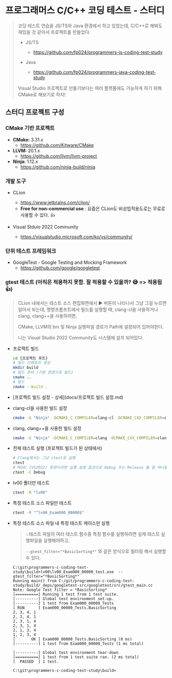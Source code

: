 # 프로그래머스 C/C++ 코딩 테스트 - 스터디

> 코딩 테스트 연습을 JS/TS와 Java 환경에서 하고 있었는데, C/C++로 해봐도 재밌을 것 같아서 프로젝트를 만들었다.
>
> * JS/TS
>   * https://github.com/fp024/programmers-js-coding-test-study
>
> * Java
>   * https://github.com/fp024/programmers-java-coding-test-study
>
>
> Visual Studio 프로젝트로 만들기보다는 여러 플렛폼에도 가능하게 하기 위해 CMake로 해보기로 하자!
>



## 스터디 프로젝트  구성

### CMake 기반 프로젝트

* **CMake:** 3.31.x
  * https://github.com/Kitware/CMake
* **LLVM:** 20.1.x
  * https://github.com/llvm/llvm-project
* **Ninja:** 1.12.x
  * https://github.com/ninja-build/ninja



### 개발 도구

* CLion
  * https://www.jetbrains.com/clion/
  * **Free for non-commercial use** : 요즘은 CLion도 비상업적용도로는 무료로 사용할 수 있다. 👍

* Visual Stduio 2022 Community
  * https://visualstudio.microsoft.com/ko/vs/community/



### 단위 테스트 프레임워크

* GoogleTest - Google Testing and Mocking Framework
  * https://github.com/google/googletest





### gtest 테스트 (아직은 적용하지 못함. 잘 적용할 수 있을까? 😅 => 적용됨 👍)

> CLion 내에서는 테스트 소스 편집화면에서  ▶️ 버튼이 나타나서 그냥 그걸 누르면 알아서 되는데,
> 명령프롬프트에서 빌드를 실행할 때, clang-cl을 사용하거나 clang, clang++을 사용하려면, 
>
> CMake, LLVM의 bin 및 Ninja 실행파일 경로가 Path에 설정되어 있어야한다.
>
> 나는 Visual Studio 2022 Community도 시스템에 설치 되어있다.

* 프로젝트 빌드

  ```sh
  cd {프로젝트 루트}
  # 빌드 디렉토리 생성
  mkdir build
  # 빌드 준비 (기본 환경으로 빌드)
  cmake .. 
  # 빌드
  cmake --build .
  ```
  
* [프로젝트 빌드 설정 - 상세](docs/프로젝트 빌드 설정.md)
  
* clang-cl을 사용한 빌드 설정
  
  ```sh
  cmake -G "Ninja" -DCMAKE_C_COMPILER=clang-cl -DCMAKE_CXX_COMPILER=clang-cl ..
  ```
  
* clang, clang++을 사용한 빌드 설정

  ```sh
  cmake -G "Ninja" -DCMAKE_C_COMPILER=clang -DCMAKE_CXX_COMPILER=clang++ ..
  ```

  

* 전체 테스트 실행 (프로젝트 빌드가 된 상태에서)

  ```sh
  # Clang에서는 그냥 ctest로 실행
  ctest
  # MSVC (VS2022) 환경이라면 실행 설정 옵션으로 Debug 또는 Release 둘 중 하나를 선택해야했다.
  ctest -C Debug
  ```

* lv00 폴더만 테스트

  ```sh
  ctest -R "lv00"
  ```

* 특정 테스트 소스 파일만 테스트

  ```sh
  ctest -R "^lv00_Exam000_00000$"
  ```


* 특정 테스트 소스 파일 내 특정 테스트 케이스만 실행
  > 💡테스트 파일의 여러 테스트 함수중 특정 함수를 실행하려면 실제 테스트 실행파일을 실행해야하고,
  >
  > `--gtest_filter="*BasicSorting*"` 와 같은 방식으로 필터링 해서 실행할 수 있다.
  
  ```
  C:\git\programmers-c-coding-test-study\build>lv00\lv00_Exam000_00000_test.exe  --gtest_filter="*BasicSorting*"
  Running main() from C:/git/programmers-c-coding-test-study/build/_deps/googletest-src/googletest/src/gtest_main.cc
  Note: Google Test filter = *BasicSorting*
  [==========] Running 1 test from 1 test suite.
  [----------] Global test environment set-up.
  [----------] 1 test from Exam000_00000_Tests
  [ RUN      ] Exam000_00000_Tests.BasicSorting
  2, 3, 4, 1
  2, 3, 4, 1
  2, 3, 1, 4
  2, 3, 1, 4
  2, 1, 3, 4
  1, 2, 3, 4
  [       OK ] Exam000_00000_Tests.BasicSorting (0 ms)
  [----------] 1 test from Exam000_00000_Tests (1 ms total)
  
  [----------] Global test environment tear-down
  [==========] 1 test from 1 test suite ran. (2 ms total)
  [  PASSED  ] 1 test.
  
  C:\git\programmers-c-coding-test-study\build>
  ```
